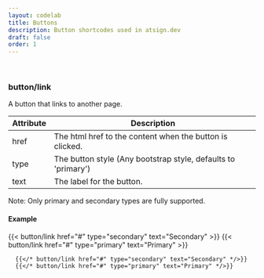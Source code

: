 ```yaml
---
layout: codelab
title: Buttons
description: Button shortcodes used in atsign.dev
draft: false
order: 1
---
```

<br/>

### button/link

A button that links to another page.

| Attribute | Description                                                   |
| --------- | ------------------------------------------------------------- |
| href      | The html href to the content when the button is clicked.      |
| type      | The button style (Any bootstrap style, defaults to 'primary') |
| text      | The label for the button.                                     |

Note: Only primary and secondary types are fully supported.

#### Example

{{< button/link href="#" type="secondary" text="Secondary" >}}
{{< button/link href="#" type="primary" text="Primary" >}}


```go-html-template
  {{</* button/link href="#" type="secondary" text="Secondary" */>}}
  {{</* button/link href="#" type="primary" text="Primary" */>}}
```


